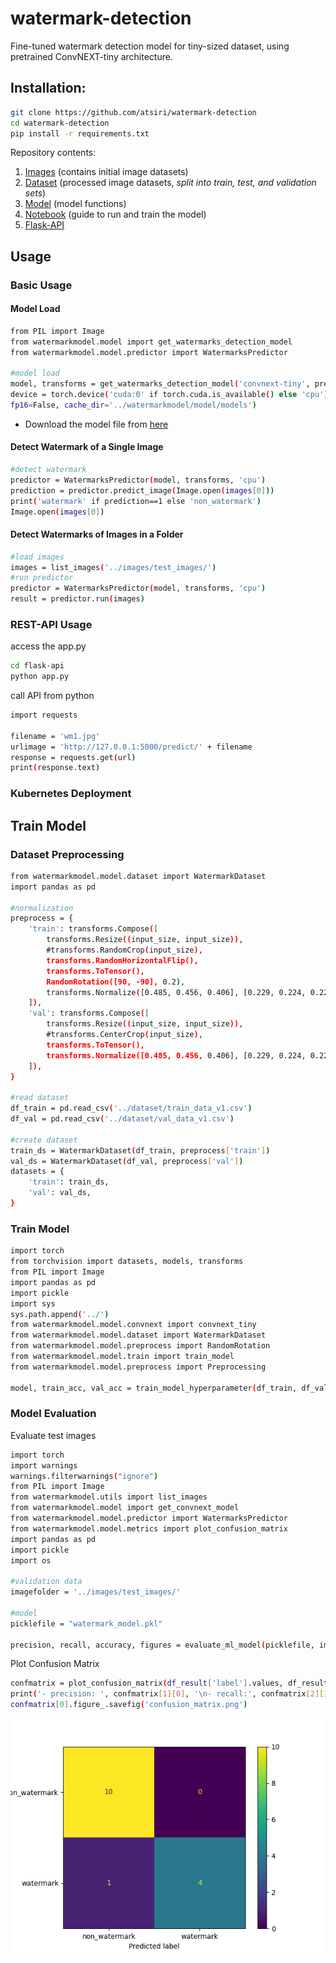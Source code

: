 # watermark-detection

Fine-tuned watermark detection model for tiny-sized dataset, using pretrained ConvNEXT-tiny architecture.

## Installation:

```bash
git clone https://github.com/atsiri/watermark-detection
cd watermark-detection
pip install -r requirements.txt
```

Repository contents:
1. [Images](https://github.com/atsiri/watermark-detection/tree/main/images) (contains initial image datasets)
2. [Dataset](https://github.com/atsiri/watermark-detection/tree/main/watermarkmodel) (processed image datasets, *split into train, test, and validation sets*)
3. [Model](https://github.com/atsiri/watermark-detection/tree/main/watermarkmodel) (model functions)
4. [Notebook](https://github.com/atsiri/watermark-detection/tree/main/notebook) (guide to run and train the model)
5. [Flask-API](https://github.com/atsiri/watermark-detection/blob/main/app.py)

## Usage
### Basic Usage
#### Model Load
```bash
from PIL import Image
from watermarkmodel.model import get_watermarks_detection_model
from watermarkmodel.model.predictor import WatermarksPredictor

#model load
model, transforms = get_watermarks_detection_model('convnext-tiny', pretrained=True,
device = torch.device('cuda:0' if torch.cuda.is_available() else 'cpu'),
fp16=False, cache_dir='../watermarkmodel/model/models')
```

* Download the model file from [here](https://huggingface.co/atsiri/convnext_watermark-detection)

#### Detect Watermark of a Single Image
```bash
#detect watermark
predictor = WatermarksPredictor(model, transforms, 'cpu')
prediction = predictor.predict_image(Image.open(images[0]))
print('watermark' if prediction==1 else 'non_watermark')
Image.open(images[0])
```

#### Detect Watermarks of Images in a Folder
```bash
#load images
images = list_images('../images/test_images/')
#run predictor
predictor = WatermarksPredictor(model, transforms, 'cpu')
result = predictor.run(images)
```

### REST-API Usage
access the app.py
```bash
cd flask-api
python app.py
```

call API from python
```bash
import requests

filename = 'wm1.jpg'
urlimage = 'http://127.0.0.1:5000/predict/' + filename
response = requests.get(url)
print(response.text)
```

### Kubernetes Deployment


## Train Model
### Dataset Preprocessing
```bash
from watermarkmodel.model.dataset import WatermarkDataset
import pandas as pd

#normalization
preprocess = {
    'train': transforms.Compose([
        transforms.Resize((input_size, input_size)),
        #transforms.RandomCrop(input_size),
        transforms.RandomHorizontalFlip(),
        transforms.ToTensor(),
        RandomRotation([90, -90], 0.2),
        transforms.Normalize([0.485, 0.456, 0.406], [0.229, 0.224, 0.225])
    ]),
    'val': transforms.Compose([
        transforms.Resize((input_size, input_size)),
        #transforms.CenterCrop(input_size),
        transforms.ToTensor(),
        transforms.Normalize([0.485, 0.456, 0.406], [0.229, 0.224, 0.225])
    ]),
}

#read dataset
df_train = pd.read_csv('../dataset/train_data_v1.csv')
df_val = pd.read_csv('../dataset/val_data_v1.csv')

#create dataset
train_ds = WatermarkDataset(df_train, preprocess['train'])
val_ds = WatermarkDataset(df_val, preprocess['val'])
datasets = {
    'train': train_ds,
    'val': val_ds,
}
```

### Train Model
```bash
import torch
from torchvision import datasets, models, transforms
from PIL import Image
import pandas as pd
import pickle
import sys
sys.path.append('../')
from watermarkmodel.model.convnext import convnext_tiny
from watermarkmodel.model.dataset import WatermarkDataset
from watermarkmodel.model.preprocess import RandomRotation
from watermarkmodel.model.train import train_model
from watermarkmodel.model.preprocess import Preprocessing

model, train_acc, val_acc = train_model_hyperparameter(df_train, df_val, batchsize, learningrate, epoch)
```

### Model Evaluation
Evaluate test images
```bash
import torch
import warnings
warnings.filterwarnings("ignore")
from PIL import Image
from watermarkmodel.utils import list_images
from watermarkmodel.model import get_convnext_model
from watermarkmodel.model.predictor import WatermarksPredictor
from watermarkmodel.model.metrics import plot_confusion_matrix
import pandas as pd
import pickle
import os

#validation data
imagefolder = '../images/test_images/'

#model
picklefile = "watermark_model.pkl"

precision, recall, accuracy, figures = evaluate_ml_model(picklefile, imagefolder)
```

Plot Confusion Matrix
```bash
confmatrix = plot_confusion_matrix(df_result['label'].values, df_result['prediction'].values)
print('- precision: ', confmatrix[1][0], '\n- recall:', confmatrix[2][1])
confmatrix[0].figure_.savefig('confusion_matrix.png')
```
![confusion matrix](https://github.com/atsiri/watermark-detection/blob/main/notebook/confusion_matrix.png)
